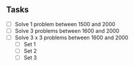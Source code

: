 ## Tasks

  - [ ] Solve 1 problem  between 1500 and 2000
  - [ ] Solve 3 problems between 1600 and 2000
  - [ ] Solve 3 x 3 problems between 1600 and 2000
    - [ ] Set 1
    - [ ] Set 2
    - [ ] Set 3
